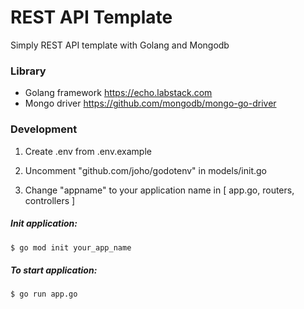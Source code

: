 # REST API Template
Simply REST API template with Golang and Mongodb

### Library
- Golang framework https://echo.labstack.com
- Mongo driver https://github.com/mongodb/mongo-go-driver

### Development

1. Create .env from .env.example

2. Uncomment "github.com/joho/godotenv" in models/init.go

3. Change "appname" to your application name in [ app.go, routers, controllers ]

##### Init application:
```sh
$ go mod init your_app_name
```

##### To start application:
```sh
$ go run app.go
```
